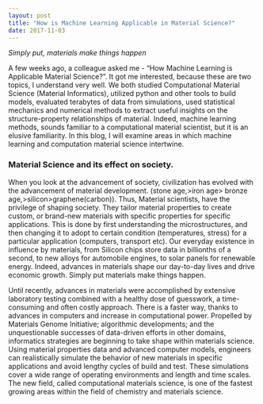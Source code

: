 ```yaml
---
layout: post
title: "How is Machine Learning Applicable in Material Science?"
date: 2017-11-03
---
```

*Simply put, materials make things happen*

A few weeks ago, a colleague asked me - “How Machine Learning is Applicable Material Science?”. It got me interested, because these are two topics, I understand very well. We both studied Computational Material Science (Material Informatics), utilized python and other tools to build models, evaluated terabytes of data from simulations, used statistical mechanics and numerical methods to extract useful insights on the structure-property relationships of material. Indeed, machine learning methods, sounds familiar to a computational material scientist, but it is an elusive familiarity.  In this blog, I will examine areas in which machine learning and computation material science intertwine.

### Material Science and its effect on society.

When you look at the advancement of society, civilization has evolved with the advancement of material development. (stone age,>iron age> bronze age,>silicon>graphene(carbon)). Thus, Material scientists, have the privilege of shaping society. They tailor material properties to create custom, or brand-new materials with specific properties for specific applications. This is done by first understanding the microstructures, and then changing it to adopt to certain condition (temperatures, stress) for a particular application (computers, transport etc). Our everyday existence in influence by materials, from Silicon chips store data in billionths of a second, to new alloys for automobile engines, to solar panels for renewable energy. Indeed, advances in materials shape our day-to-day lives and drive economic growth. Simply put materials make things happen.

Until recently, advances in materials were accomplished by extensive laboratory testing combined with a healthy dose of guesswork, a time-consuming and often costly approach. There is a faster way, thanks to advances in computers and increase in computational power. Propelled by Materials Genome Initiative; algorithmic developments; and the unquestionable successes of data-driven efforts in other domains, informatics strategies are beginning to take shape within materials science. Using material properties data and advanced computer models, engineers can realistically simulate the behavior of new materials in specific applications and avoid lengthy cycles of build and test.  These simulations cover a wide range of operating environments and length and time scales. The new field, called computational materials science, is one of the fastest growing areas within the field of chemistry and materials science.
